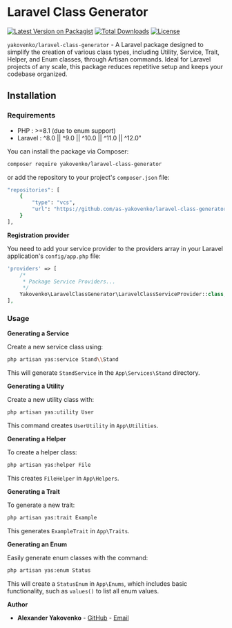 # Laravel Class Generator

[![Latest Version on Packagist](https://img.shields.io/packagist/v/yakovenko/laravel-class-generator.svg?style=flat-square)](https://packagist.org/packages/yakovenko/laravel-class-generator)
[![Total Downloads](https://img.shields.io/packagist/dt/yakovenko/laravel-class-generator.svg?style=flat-square)](https://packagist.org/packages/yakovenko/laravel-class-generator)
[![License](https://img.shields.io/packagist/l/yakovenko/laravel-class-generator.svg?style=flat-square)](https://opensource.org/licenses/MIT)


`yakovenko/laravel-class-generator` - A Laravel package designed to simplify the creation of various class types, including Utility, Service, Trait, Helper, and Enum classes, through Artisan commands. Ideal for Laravel projects of any scale, this package reduces repetitive setup and keeps your codebase organized.

## Installation

### Requirements

- PHP     : >=8.1 (due to enum support)
- Laravel : ^8.0 || ^9.0 || ^10.0 || ^11.0 || ^12.0"

You can install the package via Composer:

```bash
composer require yakovenko/laravel-class-generator
```

or add the repository to your project's `composer.json` file:

```bash
"repositories": [
    {
        "type": "vcs",
        "url": "https://github.com/as-yakovenko/laravel-class-generator"
    }
],
```

**Registration provider**

You need to add your service provider to the providers array in your Laravel application's ```config/app.php``` file:

```php
'providers' => [
    /*
     * Package Service Providers...
     */
    Yakovenko\LaravelClassGenerator\LaravelClassServiceProvider::class,
],
```

### Usage

**Generating a Service**

Create a new service class using:

```bash
php artisan yas:service Stand\\Stand
```

This will generate `StandService` in the `App\Services\Stand` directory.

**Generating a Utility**

Create a new utility class with:

```bash
php artisan yas:utility User
```

This command creates `UserUtility` in `App\Utilities`.

**Generating a Helper**

To create a helper class:

```bash
php artisan yas:helper File
```

This creates `FileHelper` in `App\Helpers`.

**Generating a Trait**

To generate a new trait:

```bash
php artisan yas:trait Example
```

This generates `ExampleTrait` in `App\Traits`.

**Generating an Enum**

Easily generate enum classes with the command:

```bash
php artisan yas:enum Status
```

This will create a `StatusEnum` in `App\Enums`, which includes basic functionality, such as `values()` to list all enum values.

**Author**

- **Alexander Yakovenko** - [GitHub](https://github.com/as-yakovenko) - [Email](mailto:paffen.web@gmail.com)